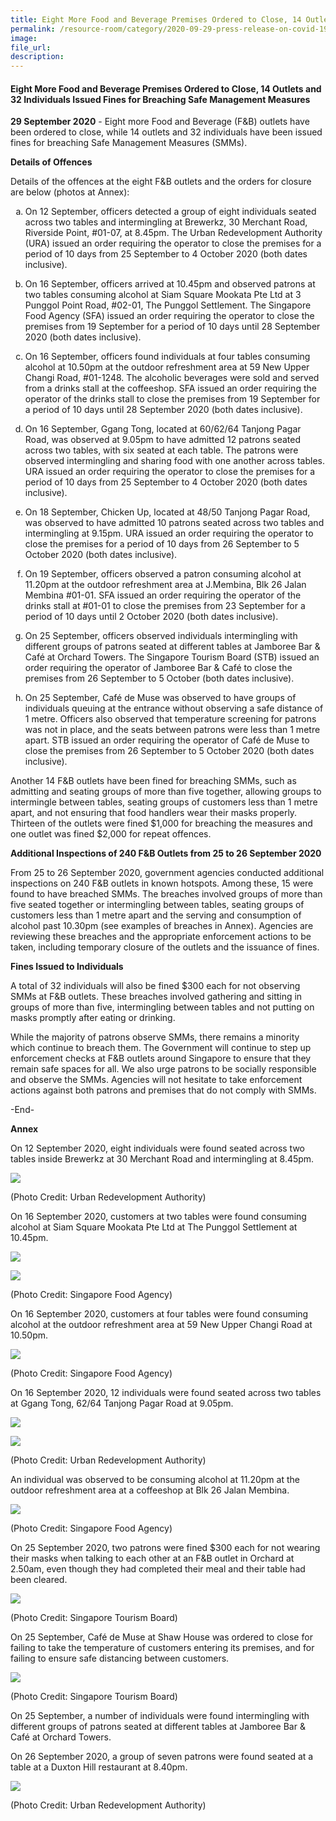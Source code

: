 ```yaml
---  
title: Eight More Food and Beverage Premises Ordered to Close, 14 Outlets and 32 Individuals Issued Fines for Breaching Safe Management Measures  
permalink: /resource-room/category/2020-09-29-press-release-on-covid-19/  
image:  
file_url:  
description:  
---  
```


#### Eight More Food and Beverage Premises Ordered to Close, 14 Outlets and 32 Individuals Issued Fines for Breaching Safe Management Measures  

**29 September 2020** - Eight more Food and Beverage (F&B) outlets have been ordered to close, while 14 outlets and 32 individuals have been issued fines for breaching Safe Management Measures (SMMs).  

**Details of Offences**  

Details of the offences at the eight F&B outlets and the orders for closure are below (photos at Annex):  

<ol type="a">
	<li><p>On 12 September, officers detected a group of eight individuals seated across two tables and intermingling at Brewerkz, 30 Merchant Road, Riverside Point, #01-07, at 8.45pm. The Urban Redevelopment Authority (URA) issued an order requiring the operator to close the premises for a period of 10 days from 25 September to 4 October 2020 (both dates inclusive).</p>
	</li>
	<li><p>On 16 September, officers arrived at 10.45pm and observed patrons at two tables consuming alcohol at Siam Square Mookata Pte Ltd at 3 Punggol Point Road, #02-01, The Punggol Settlement. The Singapore Food Agency (SFA) issued an order requiring the operator to close the premises from 19 September for a period of 10 days until 28 September 2020 (both dates inclusive).</p>
	</li>
	<li><p>On 16 September, officers found individuals at four tables consuming alcohol at 10.50pm at the outdoor refreshment area at 59 New Upper Changi Road, #01-1248. The alcoholic beverages were sold and served from a drinks stall at the coffeeshop. SFA issued an order requiring the operator of the drinks stall to close the premises from 19 September for a period of 10 days until 28 September 2020 (both dates inclusive).</p>
	</li>
	<li><p>On 16 September, Ggang Tong, located at 60/62/64 Tanjong Pagar Road, was observed at 9.05pm to have admitted 12 patrons seated across two tables, with six seated at each table. The patrons were observed intermingling and sharing food with one another across tables. URA issued an order requiring the operator to close the premises for a period of 10 days from 25 September to 4 October 2020 (both dates inclusive).</p>
	</li>
  <li><p>On 18 September, Chicken Up, located at 48/50 Tanjong Pagar Road, was observed to have admitted 10 patrons seated across two tables and intermingling at 9.15pm. URA issued an order requiring the operator to close the premises for a period of 10 days from 26 September to 5 October 2020 (both dates inclusive).</p>
	</li>
	<li><p>On 19 September, officers observed a patron consuming alcohol at 11.20pm at the outdoor refreshment area at J.Membina, Blk 26 Jalan Membina #01-01. SFA issued an order requiring the operator of the drinks stall at #01-01 to close the premises from 23 September for a period of 10 days until 2 October 2020 (both dates inclusive).</p>
	</li>
	<li><p>On 25 September, officers observed individuals intermingling with different groups of patrons seated at different tables at Jamboree Bar & Café at Orchard Towers. The Singapore Tourism Board (STB) issued an order requiring the operator of Jamboree Bar & Café to close the premises from 26 September to 5 October (both dates inclusive).</p>
	</li>
	<li><p>On 25 September, Café de Muse was observed to have groups of individuals queuing at the entrance without observing a safe distance of 1 metre. Officers also observed that temperature screening for patrons was not in place, and the seats between patrons were less than 1 metre apart. STB issued an order requiring the operator of Café de Muse to close the premises from 26 September to 5 October 2020 (both dates inclusive).</p>
	</li>
</ol>

Another 14 F&B outlets have been fined for breaching SMMs, such as admitting and seating groups of more than five together, allowing groups to intermingle between tables, seating groups of customers less than 1 metre apart, and not ensuring that food handlers wear their masks properly. Thirteen of the outlets were fined $1,000 for breaching the measures and one outlet was fined $2,000 for repeat offences.  

**Additional Inspections of 240 F&B Outlets from 25 to 26 September 2020**  

From 25 to 26 September 2020, government agencies conducted additional inspections on 240 F&B outlets in known hotspots. Among these, 15 were found to have breached SMMs. The breaches involved groups of more than five seated together or intermingling between tables, seating groups of customers less than 1 metre apart and the serving and consumption of alcohol past 10.30pm (see examples of breaches in Annex). Agencies are reviewing these breaches and the appropriate enforcement actions to be taken, including temporary closure of the outlets and the issuance of fines.  

**Fines Issued to Individuals**  

A total of 32 individuals will also be fined $300 each for not observing SMMs at F&B outlets. These breaches involved gathering and sitting in groups of more than five, intermingling between tables and not putting on masks promptly after eating or drinking.  

While the majority of patrons observe SMMs, there remains a minority which continue to breach them. The Government will continue to step up enforcement checks at F&B outlets around Singapore to ensure that they remain safe spaces for all. We also urge patrons to be socially responsible and observe the SMMs. Agencies will not hesitate to take enforcement actions against both patrons and premises that do not comply with SMMs.  

-End-  

**Annex**

On 12 September 2020, eight individuals were found seated across two tables inside Brewerkz at 30 Merchant Road and intermingling at 8.45pm.  

![](/news/news-images/press-release-2020-09-29-image-1.jpg)  

(Photo Credit: Urban Redevelopment Authority)  

On 16 September 2020, customers at two tables were found consuming alcohol at Siam Square Mookata Pte Ltd at The Punggol Settlement at 10.45pm.  

![](/news/news-images/press-release-2020-09-29-image-2.jpg)  

![](/news/news-images/press-release-2020-09-29-image-3.jpg)  

(Photo Credit: Singapore Food Agency)  

On 16 September 2020, customers at four tables were found consuming alcohol at the outdoor refreshment area at 59 New Upper Changi Road at 10.50pm.  

![](/news/news-images/press-release-2020-09-29-image-4.jpg)  

(Photo Credit: Singapore Food Agency)  

On 16 September 2020, 12 individuals were found seated across two tables at Ggang Tong, 62/64 Tanjong Pagar Road at 9.05pm.  

![](/news/news-images/press-release-2020-09-29-image-5.jpg)  

![](/news/news-images/press-release-2020-09-29-image-6.jpg)  

(Photo Credit: Urban Redevelopment Authority)  

An individual was observed to be consuming alcohol at 11.20pm at the outdoor refreshment area at a coffeeshop at Blk 26 Jalan Membina.  

![](/news/news-images/press-release-2020-09-29-image-7.jpg)  

(Photo Credit: Singapore Food Agency)  

On 25 September 2020, two patrons were fined $300 each for not wearing their masks when talking to each other at an F&B outlet in Orchard at 2.50am, even though they had completed their meal and their table had been cleared.  

![](/news/news-images/press-release-2020-09-29-image-8.jpg)  

(Photo Credit: Singapore Tourism Board)  

On 25 September, Café de Muse at Shaw House was ordered to close for failing to take the temperature of customers entering its premises, and for failing to ensure safe distancing between customers.  

![](/news/news-images/press-release-2020-09-29-image-9.jpg)  

(Photo Credit: Singapore Tourism Board)  

On 25 September, a number of individuals were found intermingling with different groups of patrons seated at different tables at Jamboree Bar & Café at Orchard Towers.  

On 26 September 2020, a group of seven patrons were found seated at a table at a Duxton Hill restaurant at 8.40pm.  

![](/news/news-images/press-release-2020-09-29-image-10.jpg)  

(Photo Credit: Urban Redevelopment Authority)  

